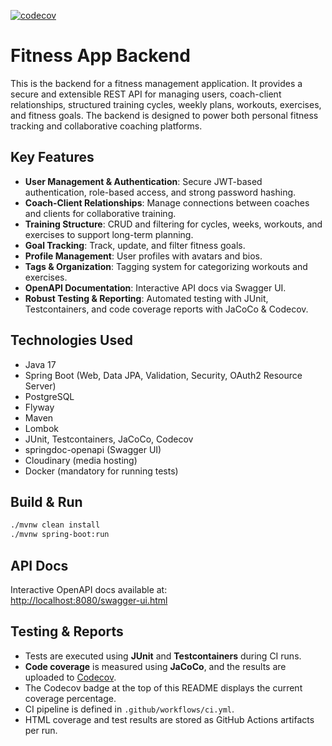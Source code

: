 [![codecov](https://codecov.io/gh/krizek79/fitness_app_be/branch/master/graph/badge.svg)](https://codecov.io/gh/krizek79/fitness_app_be)

# Fitness App Backend

This is the backend for a fitness management application. It provides a secure and extensible REST API for managing users, coach-client relationships, structured training cycles, weekly plans, workouts, exercises, and fitness goals. The backend is designed to power both personal fitness tracking and collaborative coaching platforms.

## Key Features

- **User Management & Authentication**: Secure JWT-based authentication, role-based access, and strong password hashing.
- **Coach-Client Relationships**: Manage connections between coaches and clients for collaborative training.
- **Training Structure**: CRUD and filtering for cycles, weeks, workouts, and exercises to support long-term planning.
- **Goal Tracking**: Track, update, and filter fitness goals.
- **Profile Management**: User profiles with avatars and bios.
- **Tags & Organization**: Tagging system for categorizing workouts and exercises.
- **OpenAPI Documentation**: Interactive API docs via Swagger UI.
- **Robust Testing & Reporting**: Automated testing with JUnit, Testcontainers, and code coverage reports with JaCoCo & Codecov.

## Technologies Used

- Java 17
- Spring Boot (Web, Data JPA, Validation, Security, OAuth2 Resource Server)
- PostgreSQL
- Flyway
- Maven
- Lombok
- JUnit, Testcontainers, JaCoCo, Codecov
- springdoc-openapi (Swagger UI)
- Cloudinary (media hosting)
- Docker (mandatory for running tests)

## Build & Run

```bash
./mvnw clean install
./mvnw spring-boot:run
```

## API Docs

Interactive OpenAPI docs available at:  
[http://localhost:8080/swagger-ui.html](http://localhost:8080/swagger-ui.html)

## Testing & Reports

- Tests are executed using **JUnit** and **Testcontainers** during CI runs.
- **Code coverage** is measured using **JaCoCo**, and the results are uploaded to [Codecov](https://codecov.io/gh/krizek79/fitness_app_be).
- The Codecov badge at the top of this README displays the current coverage percentage.
- CI pipeline is defined in `.github/workflows/ci.yml`.
- HTML coverage and test results are stored as GitHub Actions artifacts per run.